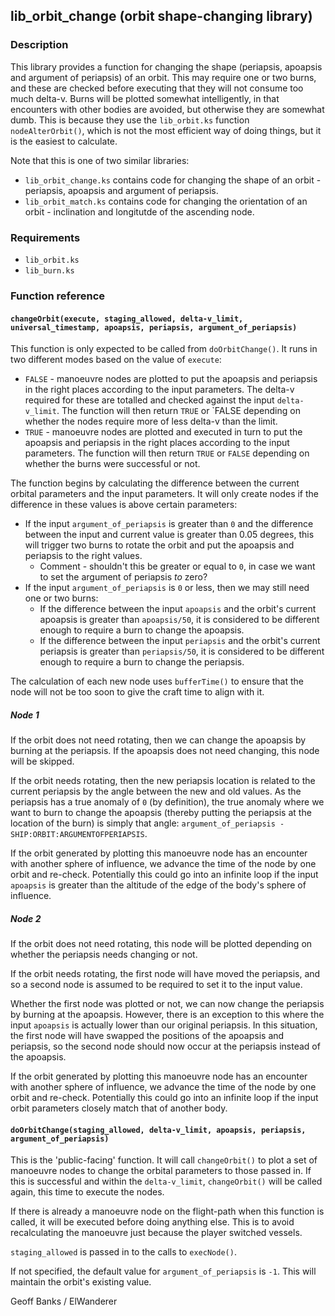 ## lib\_orbit\_change (orbit shape-changing library)

### Description

This library provides a function for changing the shape (periapsis, apoapsis and argument of periapsis) of an orbit. This may require one or two burns, and these are checked before executing that they will not consume too much delta-v. Burns will be plotted somewhat intelligently, in that encounters with other bodies are avoided, but otherwise they are somewhat dumb. This is because they use the `lib_orbit.ks` function `nodeAlterOrbit()`, which is not the most efficient way of doing things, but it is the easiest to calculate.

Note that this is one of two similar libraries:
* `lib_orbit_change.ks` contains code for changing the shape of an orbit - periapsis, apoapsis and argument of periapsis.
* `lib_orbit_match.ks` contains code for changing the orientation of an orbit - inclination and longitutde of the ascending node.

### Requirements

* `lib_orbit.ks`
* `lib_burn.ks`

### Function reference

#### `changeOrbit(execute, staging_allowed, delta-v_limit, universal_timestamp, apoapsis, periapsis, argument_of_periapsis)`

This function is only expected to be called from `doOrbitChange()`. It runs in two different modes based on the value of `execute`:
* `FALSE` - manoeuvre nodes are plotted to put the apoapsis and periapsis in the right places according to the input parameters. The delta-v required for these are totalled and checked against the input `delta-v_limit`. The function will then return `TRUE` or `FALSE depending on whether the nodes require more of less delta-v than the limit.
* `TRUE` - manoeuvre nodes are plotted and executed in turn to put the apoapsis and periapsis in the right places according to the input parameters. The function will then return `TRUE` or `FALSE` depending on whether the burns were successful or not.

The function begins by calculating the difference between the current orbital parameters and the input parameters. It will only create nodes if the difference in these values is above certain parameters:
* If the input `argument_of_periapsis` is greater than `0` and the difference between the input and current value is greater than 0.05 degrees, this will trigger two burns to rotate the orbit and put the apoapsis and periapsis to the right values.
  * Comment - shouldn't this be greater or equal to `0`, in case we want to set the argument of periapsis *to* zero?
* If the input `argument_of_periapsis` is `0` or less, then we may still need one or two burns:
  * If the difference between the input `apoapsis` and the orbit's current apoapsis is greater than `apoapsis/50`, it is considered to be different enough to require a burn to change the apoapsis.
  * If the difference between the input `periapsis` and the orbit's current periapsis is greater than `periapsis/50`, it is considered to be different enough to require a burn to change the periapsis.

The calculation of each new node uses `bufferTime()` to ensure that the node will not be too soon to give the craft time to align with it. 

##### Node 1

If the orbit does not need rotating, then we can change the apoapsis by burning at the periapsis. If the apoapsis does not need changing, this node will be skipped.

If the orbit needs rotating, then the new periapsis location is related to the current periapsis by the angle between the new and old values. As the periapsis has a true anomaly of `0` (by definition), the true anomaly where we want to burn to change the apoapsis (thereby putting the periapsis at the location of the burn) is simply that angle: `argument_of_periapsis - SHIP:ORBIT:ARGUMENTOFPERIAPSIS`.

If the orbit generated by plotting this manoeuvre node has an encounter with another sphere of influence, we advance the time of the node by one orbit and re-check. Potentially this could go into an infinite loop if the input `apoapsis` is greater than the altitude of the edge of the body's sphere of influence.

##### Node 2

If the orbit does not need rotating, this node will be plotted depending on whether the periapsis needs changing or not.

If the orbit needs rotating, the first node will have moved the periapsis, and so a second node is assumed to be required to set it to the input value.

Whether the first node was plotted or not, we can now change the periapsis by burning at the apoapsis. However, there is an exception to this where the input `apoapsis` is actually lower than our original periapsis. In this situation, the first node will have swapped the positions of the apoapsis and periapsis, so the second node should now occur at the periapsis instead of the apoapsis.

If the orbit generated by plotting this manoeuvre node has an encounter with another sphere of influence, we advance the time of the node by one orbit and re-check. Potentially this could go into an infinite loop if the input orbit parameters closely match that of another body.

#### `doOrbitChange(staging_allowed, delta-v_limit, apoapsis, periapsis, argument_of_periapsis)`

This is the 'public-facing' function. It will call `changeOrbit()` to plot a set of manoeuvre nodes to change the orbital parameters to those passed in. If this is successful and within the `delta-v_limit`, `changeOrbit()` will be called again, this time to execute the nodes.

If there is already a manoeuvre node on the flight-path when this function is called, it will be executed before doing anything else. This is to avoid recalculating the manoeuvre just because the player switched vessels.

`staging_allowed` is passed in to the calls to `execNode()`.

If not specified, the default value for `argument_of_periapsis` is `-1`. This will maintain the orbit's existing value.

Geoff Banks / ElWanderer
